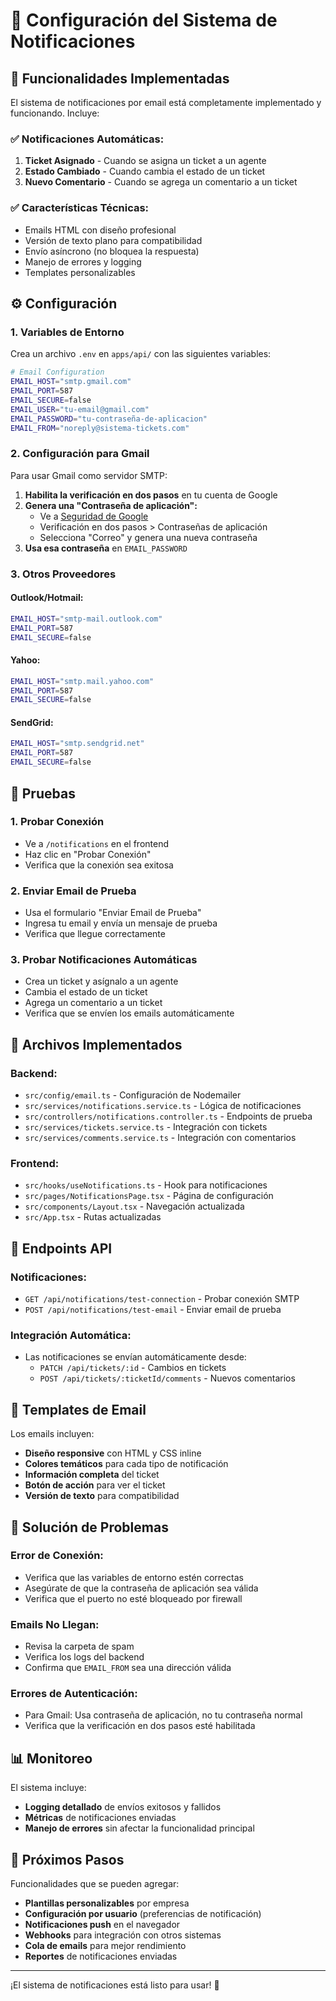 # 📧 Configuración del Sistema de Notificaciones

## 🚀 Funcionalidades Implementadas

El sistema de notificaciones por email está completamente implementado y funcionando. Incluye:

### ✅ **Notificaciones Automáticas:**

1. **Ticket Asignado** - Cuando se asigna un ticket a un agente
2. **Estado Cambiado** - Cuando cambia el estado de un ticket
3. **Nuevo Comentario** - Cuando se agrega un comentario a un ticket

### ✅ **Características Técnicas:**

- Emails HTML con diseño profesional
- Versión de texto plano para compatibilidad
- Envío asíncrono (no bloquea la respuesta)
- Manejo de errores y logging
- Templates personalizables

## ⚙️ Configuración

### 1. Variables de Entorno

Crea un archivo `.env` en `apps/api/` con las siguientes variables:

```bash
# Email Configuration
EMAIL_HOST="smtp.gmail.com"
EMAIL_PORT=587
EMAIL_SECURE=false
EMAIL_USER="tu-email@gmail.com"
EMAIL_PASSWORD="tu-contraseña-de-aplicacion"
EMAIL_FROM="noreply@sistema-tickets.com"
```

### 2. Configuración para Gmail

Para usar Gmail como servidor SMTP:

1. **Habilita la verificación en dos pasos** en tu cuenta de Google
2. **Genera una "Contraseña de aplicación":**
   - Ve a [Seguridad de Google](https://myaccount.google.com/security)
   - Verificación en dos pasos > Contraseñas de aplicación
   - Selecciona "Correo" y genera una nueva contraseña
3. **Usa esa contraseña** en `EMAIL_PASSWORD`

### 3. Otros Proveedores

#### Outlook/Hotmail:

```bash
EMAIL_HOST="smtp-mail.outlook.com"
EMAIL_PORT=587
EMAIL_SECURE=false
```

#### Yahoo:

```bash
EMAIL_HOST="smtp.mail.yahoo.com"
EMAIL_PORT=587
EMAIL_SECURE=false
```

#### SendGrid:

```bash
EMAIL_HOST="smtp.sendgrid.net"
EMAIL_PORT=587
EMAIL_SECURE=false
```

## 🧪 Pruebas

### 1. Probar Conexión

- Ve a `/notifications` en el frontend
- Haz clic en "Probar Conexión"
- Verifica que la conexión sea exitosa

### 2. Enviar Email de Prueba

- Usa el formulario "Enviar Email de Prueba"
- Ingresa tu email y envía un mensaje de prueba
- Verifica que llegue correctamente

### 3. Probar Notificaciones Automáticas

- Crea un ticket y asígnalo a un agente
- Cambia el estado de un ticket
- Agrega un comentario a un ticket
- Verifica que se envíen los emails automáticamente

## 📁 Archivos Implementados

### Backend:

- `src/config/email.ts` - Configuración de Nodemailer
- `src/services/notifications.service.ts` - Lógica de notificaciones
- `src/controllers/notifications.controller.ts` - Endpoints de prueba
- `src/services/tickets.service.ts` - Integración con tickets
- `src/services/comments.service.ts` - Integración con comentarios

### Frontend:

- `src/hooks/useNotifications.ts` - Hook para notificaciones
- `src/pages/NotificationsPage.tsx` - Página de configuración
- `src/components/Layout.tsx` - Navegación actualizada
- `src/App.tsx` - Rutas actualizadas

## 🔧 Endpoints API

### Notificaciones:

- `GET /api/notifications/test-connection` - Probar conexión SMTP
- `POST /api/notifications/test-email` - Enviar email de prueba

### Integración Automática:

- Las notificaciones se envían automáticamente desde:
  - `PATCH /api/tickets/:id` - Cambios en tickets
  - `POST /api/tickets/:ticketId/comments` - Nuevos comentarios

## 🎨 Templates de Email

Los emails incluyen:

- **Diseño responsive** con HTML y CSS inline
- **Colores temáticos** para cada tipo de notificación
- **Información completa** del ticket
- **Botón de acción** para ver el ticket
- **Versión de texto** para compatibilidad

## 🚨 Solución de Problemas

### Error de Conexión:

- Verifica que las variables de entorno estén correctas
- Asegúrate de que la contraseña de aplicación sea válida
- Verifica que el puerto no esté bloqueado por firewall

### Emails No Llegan:

- Revisa la carpeta de spam
- Verifica los logs del backend
- Confirma que `EMAIL_FROM` sea una dirección válida

### Errores de Autenticación:

- Para Gmail: Usa contraseña de aplicación, no tu contraseña normal
- Verifica que la verificación en dos pasos esté habilitada

## 📊 Monitoreo

El sistema incluye:

- **Logging detallado** de envíos exitosos y fallidos
- **Métricas** de notificaciones enviadas
- **Manejo de errores** sin afectar la funcionalidad principal

## 🔮 Próximos Pasos

Funcionalidades que se pueden agregar:

- **Plantillas personalizables** por empresa
- **Configuración por usuario** (preferencias de notificación)
- **Notificaciones push** en el navegador
- **Webhooks** para integración con otros sistemas
- **Cola de emails** para mejor rendimiento
- **Reportes** de notificaciones enviadas

---

¡El sistema de notificaciones está listo para usar! 🎉
